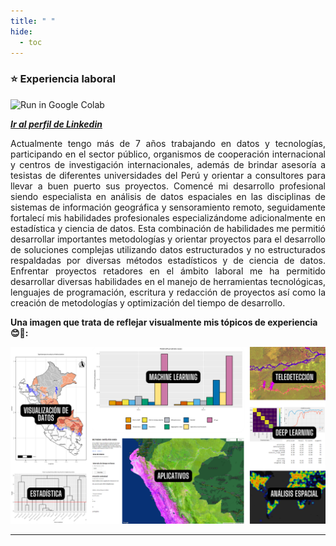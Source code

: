 ```yaml
---
title: " "
hide:
  - toc
---
```

### ⭐️ Experiencia laboral

![Run in Google Colab](https://img.shields.io/badge/LinkedIn-0077B5?style=for-the-badge&logo=linkedin&logoColor=white)

[***Ir al perfil de Linkedin***](https://www.linkedin.com/in/cearth/) 

<div style="text-align: justify">
Actualmente tengo más de 7 años trabajando en datos y tecnologías, participando en el sector público, organismos de  cooperación internacional y centros de investigación internacionales, además de brindar asesoría a tesistas de diferentes universidades del Perú y orientar a consultores para llevar a buen puerto sus proyectos. Comencé mi desarrollo profesional siendo especialista en análisis de datos espaciales en las disciplinas de sistemas de información geográfica y sensoramiento remoto, seguidamente fortalecí mis habilidades profesionales especializándome adicionalmente en estadística y ciencia de datos. Esta combinación de habilidades me permitió desarrollar importantes metodologías y orientar proyectos para el desarrollo de soluciones complejas utilizando datos estructurados y no estructurados respaldadas por diversas métodos estadísticos y de ciencia de datos. Enfrentar proyectos retadores en el ámbito laboral me ha permitido desarrollar diversas habilidades en el manejo de herramientas tecnológicas, lenguajes de programación, escritura y redacción de proyectos así como la creación de metodologías y optimización del tiempo de desarrollo.</div>

**Una imagen que trata de reflejar visualmente mis tópicos de experiencia 😊💼:**

<center><img src="https://raw.githubusercontent.com/CorinaDS/data-portfolio/refs/heads/main/docs/about_me/collage_corina.png"/></center>  

---